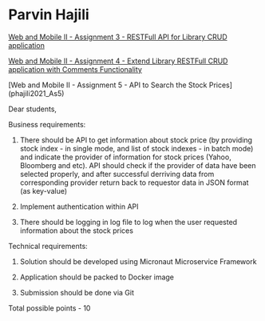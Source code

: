 # Parvin Hajili

[Web and Mobile II - Assignment 3 - RESTFull API for Library CRUD application](phajili2021)


[Web and Mobile II - Assignment 4 - Extend Library RESTFull CRUD application with Comments Functionality
 ](phajili2021_As4)

[Web and Mobile II - Assignment 5 - API to Search the Stock Prices] (phajili2021_As5)

Dear students,

Business requirements:

1. There should be API to get information about stock price (by providing stock index - in single mode, and list of stock indexes - in batch mode) and indicate the provider of information for stock prices (Yahoo, Bloomberg and etc). API should check if the provider of data have been selected properly, and after successful derriving data from corresponding provider return back to requestor data in JSON format (as key-value)

2. Implement authentication within API

3. There should be logging in log file to log when the user requested information about the stock prices 

Technical requirements:

1. Solution should be developed using Micronaut Microservice Framework

2. Application should be packed to Docker image

3. Submission should be done via Git

Total possible points - 10
